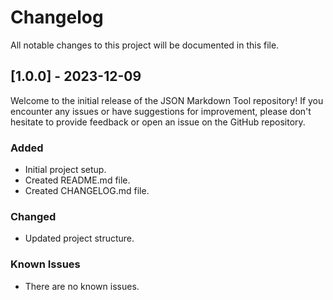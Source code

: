# Changelog

All notable changes to this project will be documented in this file.

## [1.0.0] - 2023-12-09

Welcome to the initial release of the JSON Markdown Tool repository!
If you encounter any issues or have suggestions for improvement, please don't hesitate to provide feedback or open an issue on the GitHub repository.

### Added

- Initial project setup.
- Created README.md file.
- Created CHANGELOG.md file.

### Changed

- Updated project structure.

### Known Issues

- There are no known issues.

<!------------------------------------------------------------------

### Fixed
### Improved
### Removed

\*\* ----------------------------------------------------------------->
